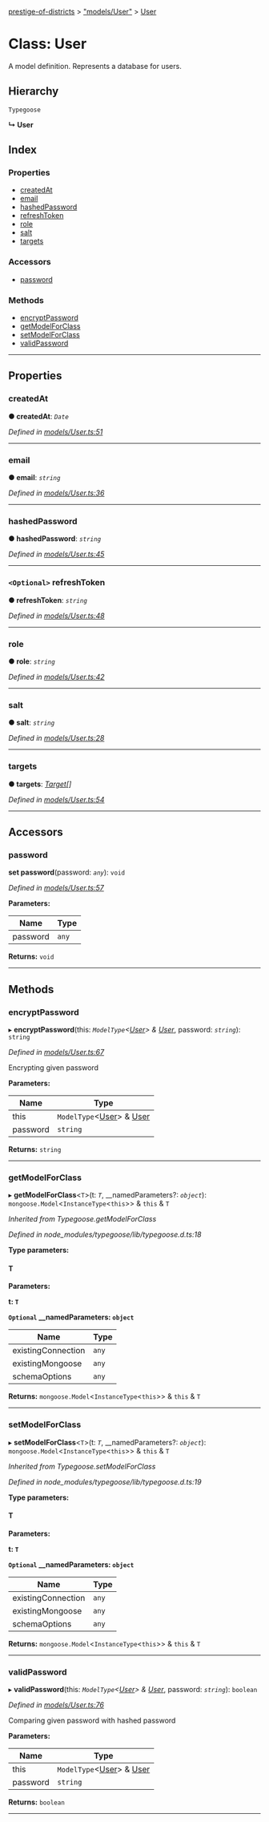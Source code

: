 [prestige-of-districts](../README.md) > ["models/User"](../modules/_models_user_.md) > [User](../classes/_models_user_.user.md)

# Class: User

A model definition. Represents a database for users.

## Hierarchy

 `Typegoose`

**↳ User**

## Index

### Properties

* [createdAt](_models_user_.user.md#createdat)
* [email](_models_user_.user.md#email)
* [hashedPassword](_models_user_.user.md#hashedpassword)
* [refreshToken](_models_user_.user.md#refreshtoken)
* [role](_models_user_.user.md#role)
* [salt](_models_user_.user.md#salt)
* [targets](_models_user_.user.md#targets)

### Accessors

* [password](_models_user_.user.md#password)

### Methods

* [encryptPassword](_models_user_.user.md#encryptpassword)
* [getModelForClass](_models_user_.user.md#getmodelforclass)
* [setModelForClass](_models_user_.user.md#setmodelforclass)
* [validPassword](_models_user_.user.md#validpassword)

---

## Properties

<a id="createdat"></a>

###  createdAt

**● createdAt**: *`Date`*

*Defined in [models/User.ts:51](https://github.com/YarosJ/prestige-of-districts/blob/828e334/models/User.ts#L51)*

___
<a id="email"></a>

###  email

**● email**: *`string`*

*Defined in [models/User.ts:36](https://github.com/YarosJ/prestige-of-districts/blob/828e334/models/User.ts#L36)*

___
<a id="hashedpassword"></a>

###  hashedPassword

**● hashedPassword**: *`string`*

*Defined in [models/User.ts:45](https://github.com/YarosJ/prestige-of-districts/blob/828e334/models/User.ts#L45)*

___
<a id="refreshtoken"></a>

### `<Optional>` refreshToken

**● refreshToken**: *`string`*

*Defined in [models/User.ts:48](https://github.com/YarosJ/prestige-of-districts/blob/828e334/models/User.ts#L48)*

___
<a id="role"></a>

###  role

**● role**: *`string`*

*Defined in [models/User.ts:42](https://github.com/YarosJ/prestige-of-districts/blob/828e334/models/User.ts#L42)*

___
<a id="salt"></a>

###  salt

**● salt**: *`string`*

*Defined in [models/User.ts:28](https://github.com/YarosJ/prestige-of-districts/blob/828e334/models/User.ts#L28)*

___
<a id="targets"></a>

###  targets

**● targets**: *[Target](_models_user_.target.md)[]*

*Defined in [models/User.ts:54](https://github.com/YarosJ/prestige-of-districts/blob/828e334/models/User.ts#L54)*

___

## Accessors

<a id="password"></a>

###  password

**set password**(password: *`any`*): `void`

*Defined in [models/User.ts:57](https://github.com/YarosJ/prestige-of-districts/blob/828e334/models/User.ts#L57)*

**Parameters:**

| Name | Type |
| ------ | ------ |
| password | `any` |

**Returns:** `void`

___

## Methods

<a id="encryptpassword"></a>

###  encryptPassword

▸ **encryptPassword**(this: *`ModelType`<[User](_models_user_.user.md)> & [User](_models_user_.user.md)*, password: *`string`*): `string`

*Defined in [models/User.ts:67](https://github.com/YarosJ/prestige-of-districts/blob/828e334/models/User.ts#L67)*

Encrypting given password

**Parameters:**

| Name | Type |
| ------ | ------ |
| this | `ModelType`<[User](_models_user_.user.md)> & [User](_models_user_.user.md) |
| password | `string` |

**Returns:** `string`

___
<a id="getmodelforclass"></a>

###  getModelForClass

▸ **getModelForClass**<`T`>(t: *`T`*, __namedParameters?: *`object`*): `mongoose.Model`<`InstanceType`<`this`>> & `this` & `T`

*Inherited from Typegoose.getModelForClass*

*Defined in node_modules/typegoose/lib/typegoose.d.ts:18*

**Type parameters:**

#### T 
**Parameters:**

**t: `T`**

**`Optional` __namedParameters: `object`**

| Name | Type |
| ------ | ------ |
| existingConnection | `any` |
| existingMongoose | `any` |
| schemaOptions | `any` |

**Returns:** `mongoose.Model`<`InstanceType`<`this`>> & `this` & `T`

___
<a id="setmodelforclass"></a>

###  setModelForClass

▸ **setModelForClass**<`T`>(t: *`T`*, __namedParameters?: *`object`*): `mongoose.Model`<`InstanceType`<`this`>> & `this` & `T`

*Inherited from Typegoose.setModelForClass*

*Defined in node_modules/typegoose/lib/typegoose.d.ts:19*

**Type parameters:**

#### T 
**Parameters:**

**t: `T`**

**`Optional` __namedParameters: `object`**

| Name | Type |
| ------ | ------ |
| existingConnection | `any` |
| existingMongoose | `any` |
| schemaOptions | `any` |

**Returns:** `mongoose.Model`<`InstanceType`<`this`>> & `this` & `T`

___
<a id="validpassword"></a>

###  validPassword

▸ **validPassword**(this: *`ModelType`<[User](_models_user_.user.md)> & [User](_models_user_.user.md)*, password: *`string`*): `boolean`

*Defined in [models/User.ts:76](https://github.com/YarosJ/prestige-of-districts/blob/828e334/models/User.ts#L76)*

Comparing given password with hashed password

**Parameters:**

| Name | Type |
| ------ | ------ |
| this | `ModelType`<[User](_models_user_.user.md)> & [User](_models_user_.user.md) |
| password | `string` |

**Returns:** `boolean`

___

